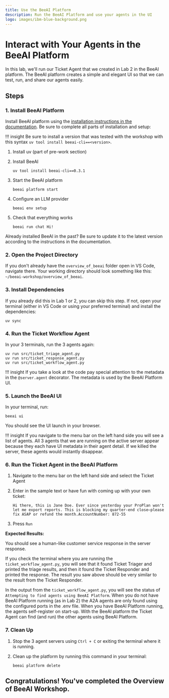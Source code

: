 ```yaml
---
title: Use the BeeAI Platform
description: Run the BeeAI Platform and use your agents in the UI
logo: images/ibm-blue-background.png
---
```


# Interact with Your Agents in the BeeAI Platform

In this lab, we'll run our Ticket Agent that we created in Lab 2 in the BeeAI platform. The BeeAI platform creates a simple and elegant UI so that we can test, run, and share our agents easily.

## Steps

### 1. Install BeeAI Platform

Install BeeAI platform using the [installation instructions in the documentation](https://docs.beeai.dev/introduction/installation). Be sure to complete all parts of installation and setup:

!!! insight
    Be sure to install a version that was tested with the workshop with this syntax `uv tool install beeai-cli==<version>`.

1. Install uv (part of pre-work section)

2. Install BeeAI

    ```shell
    uv tool install beeai-cli==0.3.1
    ```

3. Start the BeeAI platform

    ```shell
    beeai platform start
    ```

4. Configure an LLM provider

    ```shell
    beeai env setup
    ```

5. Check that everything works

    ```shell
    beeai run chat Hi!
    ```

Already installed BeeAI in the past? Be sure to update it to the latest version according to the instructions in the documentation.

### 2. Open the Project Directory

If you don't already have the `overview_of_beeai` folder open in VS Code, navigate there. Your working directory should look something like this: `~/beeai-workshop/overview_of_beeai`.

### 3. Install Dependencies

If you already did this in Lab 1 or 2, you can skip this step. If not, open your terminal (either in VS Code or using your preferred terminal) and install the dependencies:

```shell
uv sync
```

### 4. Run the Ticket Workflow Agent

In your 3 terminals, run the 3 agents again:

```shell
uv run src/ticket_triage_agent.py
uv run src/ticket_response_agent.py
uv run src/ticket_workflow_agent.py
```

!!! insight
    If you take a look at the code pay special attention to the metadata in the `@server.agent` decorator. The metadata is used by the BeeAI Platform UI.

### 5. Launch the BeeAI UI

In your terminal, run:

```shell
beeai ui
```

You should see the UI launch in your browser.

!!! insight
    If you navigate to the menu bar on the left hand side you will see a list of agents. All 3 agents that we are running on the active server appear because they each have UI metadata in their agent detail. If we killed the server, these agents would instantly disappear.

### 6. Run the Ticket Agent in the BeeAI Platform

1. Navigate to the menu bar on the left hand side and select the Ticket Agent
2. Enter in the sample text or have fun with coming up with your own ticket:

    ```text
    Hi there, this is Jane Doe. Ever since yesterday your ProPlan won't let me export reports. This is blocking my quarter-end close—please fix ASAP or refund the month.AccountNumber: 872-55
    ```

3. Press `Run`

**Expected Results:**

You should see a human-like customer service response in the server response.

If you check the terminal where you are running the `ticket_workflow_agent.py`, you will see that it found Ticket Triager and printed the triage results, and then it found the Ticket Responder and printed the response. The result you saw above should be very similar to the result from the Ticket Responder.

In the output from the `ticket_workflow_agent.py`, you will see the status of `Attempting to find agents using BeeAI Platform`.  When you do not have BeeAI Platform running (as in Lab 2) the A2A agents are only found using the configured ports in the .env file.  When you have BeeAI Platform running, the agents self-register on start-up. With the BeeAI platform the Ticket Agent can find (and run) the other agents using BeeAI Platform.

### 7. Clean Up

1. Stop the 3 agent servers using `Ctrl + C` or exiting the terminal where it is running.
2. Clean up the platform by running this command in your terminal:

    ```shell
    beeai platform delete
    ```

## Congratulations! You've completed the Overview of BeeAI Workshop.